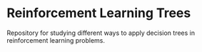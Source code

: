 # Reinforcement Learning Trees

Repository for studying different ways to apply decision trees in reinforcement learning problems.
